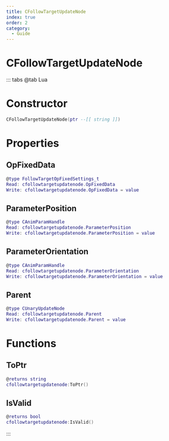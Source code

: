 ```yaml
---
title: CFollowTargetUpdateNode
index: true
order: 2
category:
  - Guide
---
```


# CFollowTargetUpdateNode

::: tabs
@tab Lua
# Constructor
```lua
CFollowTargetUpdateNode(ptr --[[ string ]])
```
# Properties
## OpFixedData 
```lua
@type FollowTargetOpFixedSettings_t
Read: cfollowtargetupdatenode.OpFixedData
Write: cfollowtargetupdatenode.OpFixedData = value
```
## ParameterPosition 
```lua
@type CAnimParamHandle
Read: cfollowtargetupdatenode.ParameterPosition
Write: cfollowtargetupdatenode.ParameterPosition = value
```
## ParameterOrientation 
```lua
@type CAnimParamHandle
Read: cfollowtargetupdatenode.ParameterOrientation
Write: cfollowtargetupdatenode.ParameterOrientation = value
```
## Parent 
```lua
@type CUnaryUpdateNode
Read: cfollowtargetupdatenode.Parent
Write: cfollowtargetupdatenode.Parent = value
```
# Functions
## ToPtr
```lua
@returns string
cfollowtargetupdatenode:ToPtr()
```
## IsValid
```lua
@returns bool
cfollowtargetupdatenode:IsValid()
```

:::